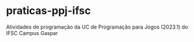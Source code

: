 # praticas-ppj-ifsc
Atividades de programação da UC de Programação para Jogos (2023.1) do IFSC Campus Gaspar
